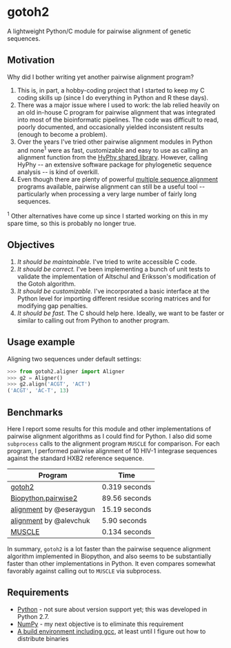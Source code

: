 # gotoh2
A lightweight Python/C module for pairwise alignment of genetic sequences.

## Motivation
Why did I bother writing yet another pairwise alignment program?
1. This is, in part, a hobby-coding project that I started to keep my C coding skills up (since I do everything in Python and R these days).  
2. There was a major issue where I used to work: the lab relied heavily on an old in-house C program for pairwise alignment that was integrated into most of the bioinformatic pipelines.  The code was difficult to read, poorly documented, and occasionally yielded inconsistent results (enough to become a problem).  
3. Over the years I've tried other pairwise alignment modules in Python and none<sup>1</sup> were as fast, customizable and easy to use as calling an alignment function from the [HyPhy shared library](https://github.com/veg/hyphy-python).  However, calling HyPhy -- an extensive software package for phylogenetic sequence analysis -- is kind of overkill.  
4. Even though there are plenty of powerful [multiple sequence alignment](https://en.wikipedia.org/wiki/Multiple_sequence_alignment) programs available, pairwise alignment can still be a useful tool -- particularly when processing a very large number of fairly long sequences.

<sup>1</sup> Other alternatives have come up since I started working on this in my spare time, so this is probably no longer true.

## Objectives
1. *It should be maintainable.*  I've tried to write accessible C code.
2. *It should be correct.*  I've been implementing a bunch of unit tests to validate the implementation of Altschul and Eriksson's modification of the Gotoh algorithm.
3. *It should be customizable.*  I've incorporated a basic interface at the Python level for importing different residue scoring matrices and for modifying gap penalties.
4. *It should be fast.*  The C should help here.  Ideally, we want to be faster or similar to calling out from Python to another program.

## Usage example
Aligning two sequences under default settings:
```python
>>> from gotoh2.aligner import Aligner
>>> g2 = Aligner()
>>> g2.align('ACGT', 'ACT')
('ACGT', 'AC-T', 13)
```

## Benchmarks
Here I report some results for this module and other implementations of pairwise alignment algorithms as I could find for Python.  I also did some `subprocess` calls to the alignment program `MUSCLE` for comparison.  For each program, I performed pairwise alignment of 10 HIV-1 integrase sequences against the standard HXB2 reference sequence.

| Program | Time |
|---------|------|
| [gotoh2](gotoh2) | 0.319 seconds |
| [Biopython.pairwise2](http://biopython.org/DIST/docs/api/Bio.pairwise2-module.html) | 89.56 seconds |
| [alignment](https://github.com/eseraygun/python-alignment) by @eseraygun | 15.19 seconds |
| [alignment](https://pypi.python.org/pypi/alignment/1.0.9) by @alevchuk | 5.90 seconds |
| [MUSCLE](http://www.drive5.com/muscle/) | 0.134 seconds |

In summary, `gotoh2` is a lot faster than the pairwise sequence alignment algorithm implemented in Biopython, and also seems to be substantially faster than other implementations in Python.  It even compares somewhat favorably against calling out to `MUSCLE` via subprocess.


## Requirements
* [Python](https://www.python.org/downloads/) - not sure about version support yet; this was developed in Python 2.7.
* [NumPy](http://www.numpy.org/) - my next objective is to eliminate this requirement
* [A build environment including gcc](https://en.wikipedia.org/wiki/GNU_Compiler_Collection), at least until I figure out how to distribute binaries
